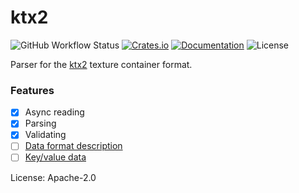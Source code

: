 # ktx2

![GitHub Workflow Status](https://img.shields.io/github/workflow/status/BVE-Reborn/ktx2/Build)
[![Crates.io](https://img.shields.io/crates/v/ktx2)](https://crates.io/crates/ktx2)
[![Documentation](https://docs.rs/ktx2/badge.svg)](https://docs.rs/ktx2)
![License](https://img.shields.io/crates/l/ktx2)


Parser for the [ktx2](https://github.khronos.org/KTX-Specification/) texture container format.

### Features
- [x] Async reading
- [x] Parsing
- [x] Validating
- [ ] [Data format description](https://github.khronos.org/KTX-Specification/#_data_format_descriptor)
- [ ] [Key/value data](https://github.khronos.org/KTX-Specification/#_keyvalue_data)

License: Apache-2.0

